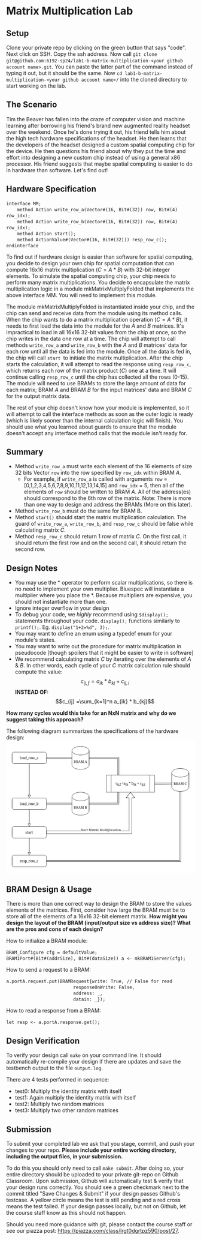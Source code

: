 # Matrix Multiplication Lab

## Setup

Clone your private repo by clicking on the green button that says "code". Next click on SSH. Copy the ssh address. Now call `git clone git@github.com:6192-sp24/lab1-b-matrix-multiplication-<your github account name>.git`. You can paste the latter part of the command instead of typing it out, but it should be the same. Now `cd lab1-b-matrix-multiplication-<your github account name>/` into the cloned directory to start working on the lab.

## The Scenario

Tim the Beaver has fallen into the craze of computer vision and machine learning after borrowing his friend's brand new augmented reality headset
over the weekend. Once he's done trying it out, his friend tells him about the high tech hardware specifications of the headset. He then learns that the
developers of the headset designed a custom spatial computing chip for the device. He then questions his friend about why they put the time and
effort into designing a new custom chip instead of using a general x86 processor. His friend suggests that maybe spatial computing is easier to
do in hardware than software. Let's find out!

## Hardware Specification

```
interface MM;
    method Action write_row_a(Vector#(16, Bit#(32)) row, Bit#(4) row_idx);
    method Action write_row_b(Vector#(16, Bit#(32)) row, Bit#(4) row_idx);
    method Action start();
    method ActionValue#(Vector#(16, Bit#(32))) resp_row_c();
endinterface
```

To find out if hardware design is easier than software for spatial computing, you decide to design your own chip for spatial computation that can compute 16x16 matrix 
multiplication ($C = A * B$) with 32-bit integer elements. To simulate the spatial computing chip, your chip needs to perform many matrix multiplications. You decide to encapsulate the matrix multiplication logic in a module mkMatrixMultiplyFolded that implements the above interface MM. You will need to implement this module.

The module mkMatrixMultiplyFolded is instantiated inside your chip, and the chip can send and receive data from the module using its method calls. When the chip wants to do a matrix multiplication operation ($C = A * B$), it needs to first load the data into the module for the $A$ and $B$ matrices. It's impractical to load in all 16x16 32-bit values from the chip at once, so the chip writes in the data one row at a time. The chip will attempt to call methods `write_row_a` and `write_row_b` with the $A$ and $B$ matrices' data for each row until all the data is fed into the module. Once all the data is fed in, the chip will call `start `to initiate the matrix multiplication. After the chip starts the calculation, it will attempt to read the response using `resp_row_c`, which returns each row of the matrix product ($C$) one at a time. It will continue calling `resp_row_c` until the chip has collected all the rows (0-15). The module will need to use BRAMs to store the large amount of data for each matrix; BRAM $A$ and BRAM $B$ for the input matrices' data and BRAM $C$ for the output matrix data.

The rest of your chip doesn't know how your module is implemented, so it will attempt to call the interface methods as soon as the outer logic is ready (which is likely sooner than the internal calculation logic will finish). You should use what you learned about guards to ensure that the module doesn't accept any interface method calls that the module isn't ready for.

## Summary

- Method `write_row_a` must write each element of the 16 elements of size 32 bits Vector `row` into the row specified by `row_idx` within BRAM $A$.
  - For example, if `write_row_a` is called with arguments `row` = [0,1,2,3,4,5,6,7,8,9,10,11,12,13,14,15] and `row_idx` = 5, then all of the
elements of `row` should be written to BRAM $A$. All of the address(es) should correspond to the 6th row of the matrix.
Note: There is more than one way to design and address the BRAMs  (More on this later).
- Method `write_row_b` must do the same for BRAM B.
- Method `start()` should start the matrix multiplication calculation. The guard of `write_row_a`, `write_row_b`, and `resp_row_c` should be false 
while calculating matrix $C$.
- Method `resp_row_c` should return 1 row of matrix $C$. On the first call, it should return the first row and on the second call, it should return
the second row.

## Design Notes

- You may use the * operator to perform scalar multiplications, so there is no need to implement your own multiplier. Bluespec will instantiate a multiplier where you place the *. Because multipliers are expensive, you should not instantiate more than one.
- Ignore integer overflow in your design
- To debug your code, we *highly* recommend using `$display();` statements throughout your code. `display();` functions similarly to `printf();`. Eg. `display("1+2=%d", 3);`.
- You may want to define an enum using a typedef enum for your module's states.
- You may want to write out the procedure for matrix multiplication in pseudocode [though spoilers that it might be easier to write in software]
- We recommend calculating matrix $C$ by iterating over the elements of $A$ & $B$. In other words, each cycle of your $C$ matrix calculation rule should compute the value: $$c_{ij,f}
= a_{ik} * b_{kj} + c_{ij,i}$$ **INSTEAD OF:** $$c_{ij} =\sum_{k=1}^n a_{ik} * b_{kj}$$

**How many cycles would this take for an NxN matrix and why do we suggest taking this approach?**

The following diagram summarizes the specifications of the hardware design:
<img src="DesignBlueprint.png" alt="Matrix Multiply Design" width=600>

## BRAM Design & Usage

There is more than one correct way to design the BRAM to store the values elements of the matrices. First, consider how large the BRAM must be to store all
of the elements of a 16x16 32-bit element matrix. **How might you design the layout of the BRAM (input/output size vs address size)? What are the pros and cons of each design?**


How to initialize a BRAM module:

```
BRAM_Configure cfg = defaultValue;
BRAM1Port#(Bit#(addrSize), Bit#(dataSize)) a <- mkBRAM1Server(cfg);
```

How to send a request to a BRAM:

```
a.portA.request.put(BRAMRequest{write: True, // False for read
                         responseOnWrite: False,
                         address: _,
                         datain: _});
```

How to read a response from a BRAM:

```
let resp <- a.portA.response.get();
```

## Design Verification

To verify your design call `make` on your command line. It should automatically re-compile your design if there are updates and
save the testbench output to the file `output.log`.

There are 4 tests performed in sequence:
- test0: Multiply the identity matrix with itself
- test1: Again multiply the identity matrix with itself
- test2: Multiply two random matrices
- test3: Multiply two other random matrices

## Submission

To submit your completed lab we ask that you stage, commit, and push your changes to your repo. **Please include your entire working directory, including the output files, in your submission.**

To do this you should only need to call `make submit`. After doing so, your entire directory should be uploaded to your private git-repo on Github Classroom. Upon submission,
Github will automatically test & verify that your design runs correctly. You should see a green checkmark next to the commit titled "Save Changes & Submit" if your design passes Github's testcase. A yellow circle means the test is still pending and a red cross means the test failed. If your design passes locally, but not on Github, let the course staff know as this should not happen.

Should you need more guidance with git, please contact the course staff or see our piazza post: https://piazza.com/class/lrgt0dgrtpz590/post/27.
